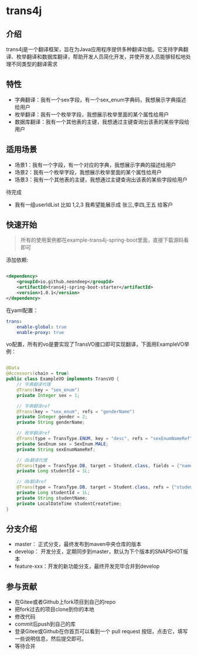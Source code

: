 # trans4j

## 介绍

trans4j是一个翻译框架，旨在为Java应用程序提供多种翻译功能。它支持字典翻译、枚举翻译和数据库翻译，帮助开发人员简化开发，并使开发人员能够轻松地处理不同类型的翻译需求

## 特性

- 字典翻译：我有一个sex字段，有一个sex_enum字典码，我想展示字典描述给用户
- 枚举翻译：我有一个枚举字段，我想展示枚举里面的某个属性给用户
- 数据库翻译：我有一个其他表的主键，我想通过主键查询出该表的某些字段给用户

## 适用场景

- 场景1：我有一个字段，有一个对应的字典，我想展示字典的描述给用户
- 场景2：我有一个枚举字段，我想展示枚举里面的某个属性给用户
- 场景3：我有一个其他表的主键，我想通过主键查询出该表的某些字段给用户

待完成

- 我有一组userIdList 比如 1,2,3 我希望能展示成 张三,李四,王五 给客户

## 快速开始

> 所有的使用案例都在example-trans4j-spring-boot里面，直接下载源码看即可

添加依赖:

```xml

<dependency>
    <groupId>io.github.neondeep</groupId>
    <artifactId>trans4j-spring-boot-starter</artifactId>
    <version>1.0.1</version>
</dependency>
```

在yaml配置：

```yml
trans:
    enable-global: true
    enable-proxy: true
```

vo配置，所有的vo是要实现了TransVO接口即可实现翻译，下面用ExampleVO举例：

```java

@Data
@Accessors(chain = true)
public class ExampleVO implements TransVO {
    // 字典翻译代理
    @Trans(key = "sex_enum")
    private Integer sex = 1;

    // 字典翻译ref
    @Trans(key = "sex_enum", refs = "genderName")
    private Integer gender = 2;
    private String genderName;

    // 枚举翻译ref
    @Trans(type = TransType.ENUM, key = "desc", refs = "sexEnumNameRef")
    private SexEnum sex = SexEnum.MALE;
    private String sexEnumNameRef;

    // db翻译代理
    @Trans(type = TransType.DB, target = Student.class, fields = {"name", "createTime"})
    private Long studentId = 1L;

    // db翻译ref
    @Trans(type = TransType.DB, target = Student.class, refs = {"studentName", "studentCreateTime"}, fields = {"name", "createTime"})
    private Long studentId = 1L;
    private String studentName;
    private LocalDateTime studentCreateTime;
}
```

## 分支介绍

- master： 正式分支，最终发布到maven中央仓库的版本
- develop： 开发分支，定期同步到master，默认为下个版本的SNAPSHOT版本
- feature-xxx：开发的新功能分支，最终开发完毕合并到develop

## 参与贡献

- 在Gitee或者Github上fork项目到自己的repo
- 把fork过去的项目clone到你的本地
- 修改代码
- commit后push到自己的库
- 登录Gitee或Github在你首页可以看到一个 pull request 按钮，点击它，填写一些说明信息，然后提交即可。
- 等待合并





